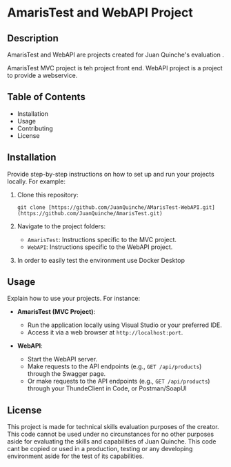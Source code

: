 # AmarisTest and WebAPI Project

## Description
AmarisTest and WebAPI are projects created for Juan Quinche's evaluation . 

AmarisTest MVC project is teh project front end.
WebAPI project is a project to provide a webservice.

## Table of Contents
- Installation
- Usage
- Contributing
- License

## Installation
Provide step-by-step instructions on how to set up and run your projects locally. For example:

1. Clone this repository:
   ```
   git clone [https://github.com/JuanQuinche/AMarisTest-WebAPI.git](https://github.com/JuanQuinche/AmarisTest.git)
   ```

2. Navigate to the project folders:
   - `AmarisTest`: Instructions specific to the MVC project.
   - `WebAPI`: Instructions specific to the WebAPI project.

3. In order to easily test the environment use Docker Desktop 

## Usage
Explain how to use your projects. For instance:

- **AmarisTest (MVC Project)**:
  - Run the application locally using Visual Studio or your preferred IDE.
  - Access it via a web browser at `http://localhost:port`.

- **WebAPI**:
  - Start the WebAPI server.
  - Make requests to the API endpoints (e.g., `GET /api/products`) through the Swagger page.
  - Or make requests to the API endpoints (e.g., `GET /api/products`) through your ThundeClient in Code, or Postman/SoapUI

## License
This project is made for technical skills evaluation purposes of the creator. This code cannot be used under no circunstances for no other purposes aside for
evaluating the skills and capabilities of Juan Quinche. This code cant be copied or used in a production, testing or any developing environment aside for the 
test of its capabilities.
